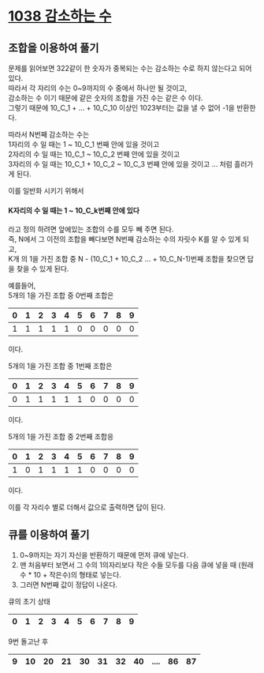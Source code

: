 # [1038 감소하는 수](https://www.acmicpc.net/problem/1038)

## 조합을 이용하여 풀기
문제를 읽어보면 322같이 한 숫자가 중복되는 수는 감소하는 수로 하지 않는다고 되어 있다.  
따라서 각 자리의 수는 0~9까지의 수 중에서 하나만 될 것이고,  
감소하는 수 이기 때문에 같은 숫자의 조합을 가진 수는 같은 수 이다.  
그렇기 때문에 10_C_1 + ... + 10_C_10 이상인 1023부터는 값을 낼 수 없어 -1을 반환한다.

따라서 N번째 감소하는 수는  
1자리의 수 일 때는 1 ~ 10_C_1 번째 안에 있을 것이고  
2자리의 수 일 때는 10_C_1 ~ 10_C_2 번째 안에 있을 것이고  
3자리의 수 일 때는 10_C_1 + 10_C_2 ~ 10_C_3 번째 안에 있을 것이고 ...
처럼 흘러가게 된다.
  
  
이를 일반화 시키기 위해서
#### K자리의 수 일 때는 1 ~ 10_C_k번째 안에 있다  
라고 정의 하려면 앞에있는 조합의 수를 모두 빼 주면 된다.  
즉, N에서 그 이전의 조합을 빼다보면 N번째 감소하는 수의 자릿수 K를 알 수 있게 되고,  
K개 의 1을 가진 조합 중 N - (10_C_1 + 10_C_2 ... + 10_C_N-1)번째 조합을 찾으면 답을 찾을 수 있게 된다.  
  
예를들어,  
5개의 1을 가진 조합 중 0번째 조합은  

 0 | 1 | 2 | 3 | 4 | 5 | 6 | 7 | 8 | 9  
 ---- | ---- | ---- | ---- | ---- | ---- | ---- | ---- | ---- | ----  
 1 | 1 | 1 | 1 | 1 | 0 | 0 | 0 | 0 | 0  
 
이다.  
  
  
5개의 1을 가진 조합 중 1번째 조합은  

 0 | 1 | 2 | 3 | 4 | 5 | 6 | 7 | 8 | 9  
 ---- | ---- | ---- | ---- | ---- | ---- | ---- | ---- | ---- | ----  
 0 | 1 | 1 | 1 | 1 | 1 | 0 | 0 | 0 | 0  
 
이다.  
  
  
5개의 1을 가진 조합 중  2번째 조합응

 0 | 1 | 2 | 3 | 4 | 5 | 6 | 7 | 8 | 9  
 ---- | ---- | ---- | ---- | ---- | ---- | ---- | ---- | ---- | ----  
 1 | 0 | 1 | 1 | 1 | 1 | 0 | 0 | 0 | 0  
 
이다.  
  
  
이를 각 자리수 별로 더해서 값으로 출력하면 답이 된다.


## 큐를 이용하여 풀기

1. 0~9까지는 자기 자신을 반환하기 때문에 먼저 큐에 넣는다.  
2. 맨 처음부터 보면서 그 수의 1의자리보다 작은 수들 모두를 다음 큐에 넣을 때 (원래 수 * 10 + 작은수)의 형태로 넣는다.
3. 그러면 N번째 값이 정답이 나온다.  

큐의 초기 상태

 0 | 1 | 2 | 3 | 4 | 5 | 6 | 7 | 8 | 9  
 ---- | ---- | ---- | ---- | ---- | ---- | ---- | ---- | ---- | ----  

9번 돌고난 후  

 | 9 | 10 | 20 | 21 | 30 | 31 | 32 | 40 |  .... | 86 | 87 
 ---- | ---- | ---- | ---- | ---- | ---- | ---- | ---- | ---- | ---- | ----
